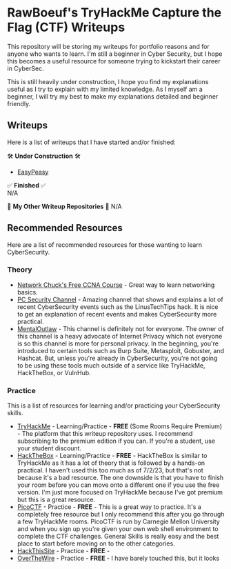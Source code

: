 # RawBoeuf's TryHackMe Capture the Flag (CTF) Writeups  
This repository will be storing my writeups for portfolio reasons and for anyone who wants to learn. I'm still a beginner in Cyber Security, but I hope this becomes a useful resource for someone trying to kickstart their career in CyberSec.

This is still heavily under construction, I hope you find my explanations useful as I try to explain with my limited knowledge. As I myself am a beginner, I will try my best to make my explanations detailed and beginner friendly.

## Writeups  
Here is a list of writeups that I have started and/or finished:  

🛠️ **Under Construction** 🛠️  

- [EasyPeasy](https://github.com/RawBoeuf/thm-ctf-writeups/blob/main/EasyPeasy.md)
    
✅ **Finished** ✅  
N/A

📒 **My Other Writeup Repositories** 📒
N/A

## Recommended Resources
Here are a list of recommended resources for those wanting to learn CyberSecurity.
### Theory
- [Network Chuck's Free CCNA Course](https://www.youtube.com/playlist?list=PLU3VtYsD80AdGkLBXTTkh2Dxw70yWnerh) - Great way to learn networking basics.
- [PC Security Channel](https://www.youtube.com/@pcsecuritychannel) - Amazing channel that shows and explains a lot of recent CyberSecurity events such as the LinusTechTips hack. It is nice to get an explanation of recent events and makes CyberSecurity more practical.
- [MentalOutlaw]() - This channel is definitely not for everyone. The owner of this channel is a heavy advocate of Internet Privacy which not everyone is so this channel is more for personal privacy. In the beginning, you're introduced to certain tools such as Burp Suite, Metasploit, Gobuster, and Hashcat. But, unless you're already in CyberSecurity, you're not going to be using these tools much outside of a service like TryHackMe, HackTheBox, or VulnHub. 
### Practice
This is a list of resources for learning and/or practicing your CyberSecurity skills.
- [TryHackMe](https://www.tryhackme.com) - Learning/Practice - **FREE** (Some Rooms Require Premium) - The platform that this writeup repository uses. I recommend subscribing to the premium edition if you can. If you're a student, use your student discount. 
- [HackTheBox](https://www.hackthebox.com) - Learning/Practice - **FREE** - HackTheBox is similar to TryHackMe as it has a lot of theory that is followed by a hands-on practical. I haven't used this too much as of 7/2/23, but that's not because it's a bad resource. The one downside is that you have to finish your room before you can move onto a different one if you use the free version. I'm just more focused on TryHackMe because I've got premium but this is a great resource.
- [PicoCTF](https://www.picoctf.org) - Practice - **FREE** - This is a great way to practice. It's a completely free resource but I only recommend this after you go through a few TryHackMe rooms. PicoCTF is run by Carnegie Mellon University and when you sign up you're given your own web shell environment to complete the CTF challenges. General Skills is really easy and the best place to start before moving on to the other categories.
- [HackThisSite](https://www.hackthissite.org/) - Practice - **FREE** - 
- [OverTheWire](https://overthewire.org/wargames/) - Practice - **FREE** - I have barely touched this, but it looks 
